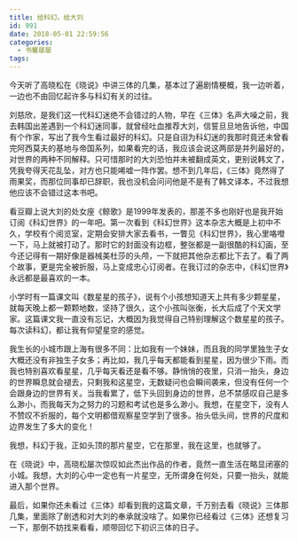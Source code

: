 ```yaml
---
title: 给科幻，给大刘
id: 991
date: 2018-05-01 22:59:56
categories:
  - 书馨屡屡
tags:
---
```


今天听了高晓松在《晓说》中讲三体的几集，基本过了遍剧情梗概，我一边听着，一边也不由回忆起许多与科幻有关的过往。

刘慈欣，是我们这一代科幻迷绝不会错过的人物，早在《三体》名声大噪之前，我去韩国出差遇到一个科幻迷同事，就曾经吐血推荐大刘，信誓旦旦地告诉他，中国有个作家，写出了我今生看过最好的科幻。只是自诩为科幻迷的我那时竟还未曾看完阿西莫夫的基地与帝国系列，如果看完的话，我应该会说这两部是并列最好的，对世界的两种不同解释。只可惜那时的大刘恐怕并未被翻成英文，更别说韩文了，凭我夸得天花乱坠，对方也只能唏嘘一阵作罢。想不到几年后，《三体》竟然得了雨果奖，而那位同事却已辞职，我也没机会问问他是不是有了韩文译本，不过我想他应该不会错过这本书吧。

看豆瓣上说大刘的处女座《鲸歌》是1999年发表的，那差不多也刚好也是我开始订阅《科幻世界》的一年吧。第一次看到《科幻世界》这本杂志大概是上初中不久，学校有个阅览室，定期会安排大家去看书，一瞥见《科幻世界》，我心里咯噔一下，马上就被打动了。那时它的封面没有边框，整张都是一副很酷的科幻画，至今还记得有一期好像是器械美杜莎的头颅，一下就把其他杂志都比下去了。看了两个故事，更是完全被折服，马上变成忠心订阅者。在我订过的杂志中，《科幻世界》永远都是最喜欢的一本。

小学时有一篇课文叫《数星星的孩子》，说有个小孩想知道天上共有多少颗星星，就每天晚上都一颗颗地数，坚持了很久，这个小孩叫张衡，长大后成了个天文学家。这篇课文我一直没有忘记，大概因为我觉得自己特别理解这个数星星的孩子。每次读科幻，都让我有仰望星空的感觉。

我生长的小城市跟上海有很多不同：比如我有一个妹妹，而且我的同学里独生子女大概还没有非独生子女多；再比如，我几乎每天都能看到星星，因为很少下雨。而我也特别喜欢看星星，几乎每天看还是看不够。静悄悄的夜里，只消一抬头，身边的世界瞬息就会褪去，只剩我和这星空，无数疑问也会瞬间袭来，但没有任何一个会跟身边的世界有关。当我看累了，低下头回到身边的世界，总不禁感叹自己是多么渺小，而我每天为之努力的习题和考试也是多么渺小。我想，在星空下，没有人不赞叹不折服的，每个文明都借观察星空学到了很多。抬头低头间，世界的尺度和边界发生了多大的变化！

我想，科幻于我，正如头顶的那片星空，它在那里，我在这里，也就够了。

在《晓说》中，高晓松屡次惊叹如此杰出作品的作者，竟然一直生活在略显闭塞的小城。我想，大刘的心中一定也有一片星空，无所谓身在何处，只要一抬头，就能进入那个世界。

最后，如果你还未看过《三体》却看到我的这篇文章，千万别去看《晓说》三体那几集，里面除了剧透和对大刘的奉承就没啥了。如果你已经看过《三体》还想复习一下，那倒不妨找来看看，顺带回忆下初识三体的日子。